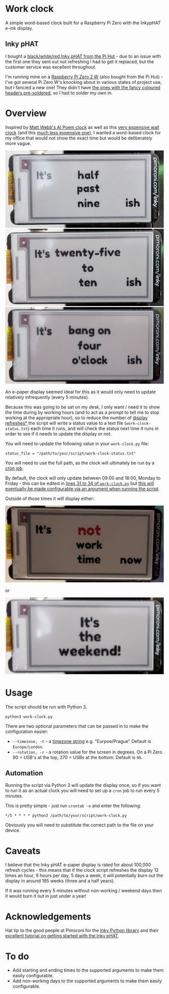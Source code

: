 # Work clock

A simple word-based clock built for a Raspberry Pi Zero with the InkypHAT e-ink display.

## Inky pHAT

I bought a [black/white/red Inky pHAT from the Pi Hut](https://thepihut.com/products/inky-phat) - due to an issue with the first one they sent out not refreshing I had to get it replaced, but the customer service was excellent throughout.

I'm running mine on a [Raspberry Pi Zero 2 W](https://thepihut.com/products/raspberry-pi-zero-2) (also bought from the Pi Hut) - I've got several Pi Zero W's knocking about in various states of project use, but I fancied a new one! They didn't have [the ones with the fancy coloured headers pre-soldered](https://thepihut.com/products/raspberry-pi-zero-2?variant=41181426942147), so I had to solder my own in.

# Overview

Inspired by [Matt Webb's AI Poem clock](https://www.kickstarter.com/projects/genmon/poem-1-the-ai-poetry-clock) as well as this [very expensive wall clock](https://www.jurawatches.co.uk/products/qlocktwo-classic-creators-edition-rust-wall-clock-45cm-fcenrt) (and this [much less expensive one](https://amzn.to/3SPwldn)), I wanted a word-based clock for my office that would not show the exact time but would be deliberately more vague.

![It's half past nine](/images/half-past.jpg)
![It's twenty-five to ten](/images/25-to.jpg)
![Bang on 4 o'clock](/images/on-the-hour.jpg)

An e-paper display seemed ideal for this as it would only need to update relatively infrequently (every 5 minutes).

Because this was going to be sat on my desk, I only want / need it to show the time during by working hours (and to act as a prompt to tell me to stop working at the appropriate hour), so to reduce the number of [display refreshes*](#caveats) the script will write a status value to a text file (`work-clock-status.txt`) each time it runs, and will check the status next time it runs in order to see if it needs to update the display or not.

You will need to update the following value in your `work-clock.py` file:

```
status_file = "/path/to/your/script/work-clock-status.txt"
```

You will need to use the full path, as the clock will ultimately be run by a [cron job](#automation).

By default, the clock will only update between 09:00 and 18:00, Monday to Friday - this can be edited in [lines 31 to 34 of `work-clock.py`](work-clock.py#L31-L34) but [this will eventually be made configurable via an argument when running the script](#to-do).

Outside of those times it will display either:

![It's not work time now](/images/not-work-time.jpg)

or

![It's the weekend!](/images/weekend.jpg)


# Usage

The script should be run with Python 3.

```
python3 work-clock.py
```

There are two optional parameters that can be passed in to make the configuration easier:

* `--timezone, -t` - a [timezone string](https://en.wikipedia.org/wiki/List_of_tz_database_time_zones) e.g. "Eurpoe/Prague" Default is `Europe/London`.
* `--rotation, -r` - a rotation value for the screen in degrees. On a Pi Zero 90 = USB's at the top, 270 = USBs at the bottom. Default is `90`.

## Automation

Running the script via Python 3 will update the display once, so if you want to run it as an actual clock you will need to set up a `cron` job to run every 5 minutes.

This is pretty simple - just run `crontab -e` and enter the following:

```
*/5 * * * * python3 /path/to/your/script/work-clock.py
```

Obviously you will need to substitute the correct path to the file on your device.

# Caveats

I believe that the Inky pHAT e-paper display is rated for about 100,000 refresh cycles - this means that if the clock script refreshes the display 12 times an hour, 9 hours per day, 5 days a week, it will potentially burn out the display in around 185 weeks (three and a half years).

If it was running every 5 minutes without non-working / weekend days then it would burn it out in just under a year!

# Acknowledgements

Hat tip to the good people at Pimoroni for the [Inky Python library](https://github.com/pimoroni/inky) and their [excellent tutorial on getting started with the Inky pHAT](https://learn.pimoroni.com/article/getting-started-with-inky-phat).

# To do

* Add starting and ending times to the supported arguments to make them easily configurable.
* Add non-working days to the supported arguments to make them easily configurable.